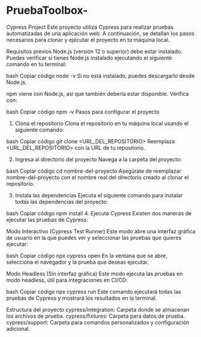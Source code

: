 # PruebaToolbox-

Cypress Project
Este proyecto utiliza Cypress para realizar pruebas automatizadas de una aplicación web. A continuación, se detallan los pasos necesarios para clonar y ejecutar el proyecto en tu máquina local.

Requisitos previos
Node.js (versión 12 o superior) debe estar instalado. Puedes verificar si tienes Node.js instalado ejecutando el siguiente comando en tu terminal:

bash
Copiar código
node -v
Si no está instalado, puedes descargarlo desde Node.js.

npm viene con Node.js, así que también debería estar disponible. Verifica con:

bash
Copiar código
npm -v
Pasos para configurar el proyecto
1. Clona el repositorio
Clona el repositorio en tu máquina local usando el siguiente comando:

bash
Copiar código
git clone <URL_DEL_REPOSITORIO>
Reemplaza <URL_DEL_REPOSITORIO> con la URL de tu repositorio.

2. Ingresa al directorio del proyecto
Navega a la carpeta del proyecto:

bash
Copiar código
cd nombre-del-proyecto
Asegúrate de reemplazar nombre-del-proyecto con el nombre real del directorio creado al clonar el repositorio.

3. Instala las dependencias
Ejecuta el siguiente comando para instalar todas las dependencias del proyecto:

bash
Copiar código
npm install
4. Ejecuta Cypress
Existen dos maneras de ejecutar las pruebas de Cypress:

Modo Interactivo (Cypress Test Runner)
Este modo abre una interfaz gráfica de usuario en la que puedes ver y seleccionar las pruebas que quieres ejecutar:

bash
Copiar código
npx cypress open
En la ventana que se abre, selecciona el navegador y la prueba que deseas ejecutar.

Modo Headless (Sin interfaz gráfica)
Este modo ejecuta las pruebas en modo headless, útil para integraciones en CI/CD:

bash
Copiar código
npx cypress run
Este comando ejecutará todas las pruebas de Cypress y mostrará los resultados en la terminal.

Estructura del proyecto
cypress/integration: Carpeta donde se almacenan los archivos de prueba.
cypress/fixtures: Carpeta para datos de prueba.
cypress/support: Carpeta para comandos personalizados y configuración adicional.
